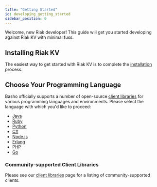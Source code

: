```yaml
---
title: "Getting Started"
id: developing_getting_started
sidebar_position: 0
---
```


[install index]: ../../setup/installing/index.md
[dev client libraries]: ../../developing/client-libraries.md

Welcome, new Riak developer! This guide will get you started developing
against Riak KV with minimal fuss.

## Installing Riak KV

The easiest way to get started with Riak KV is to complete the
[installation][install index] process.

## Choose Your Programming Language

Basho officially supports a number of open-source [client libraries][dev client libraries]
for various programming languages and environments. Please select the
language with which you'd like to proceed:

* [Java](java)
* [Ruby](ruby)
* [Python](python)
* [C#](csharp)
* [Node.js](nodejs)
* [Erlang](erlang)
* [PHP](php)
* [Go](golang)

### Community-supported Client Libraries

Please see our [client libraries][dev client libraries] page for a listing of
community-supported clients.
